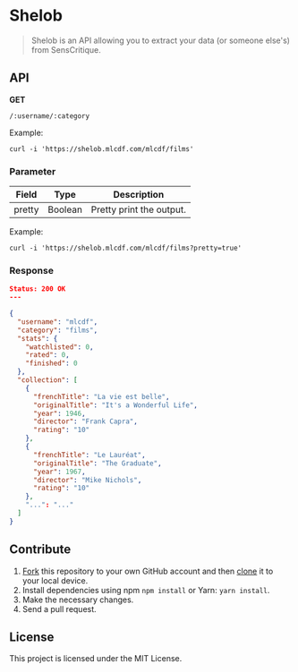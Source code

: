 # Shelob

> Shelob is an API allowing you to extract your data (or someone else's) from SensCritique.

## API

**GET**

```/:username/:category```

Example:

```console
curl -i 'https://shelob.mlcdf.com/mlcdf/films'
```

### Parameter

| Field  | Type    | Description              |
| ------ | ------- | ------------------------ |
| pretty | Boolean | Pretty print the output. |

Example:

```console
curl -i 'https://shelob.mlcdf.com/mlcdf/films?pretty=true'
```

### Response

```json
Status: 200 OK
---

{
  "username": "mlcdf",
  "category": "films",
  "stats": {
    "watchlisted": 0,
    "rated": 0,
    "finished": 0
  },
  "collection": [
    {
      "frenchTitle": "La vie est belle",
      "originalTitle": "It's a Wonderful Life",
      "year": 1946,
      "director": "Frank Capra",
      "rating": "10"
    },
    {
      "frenchTitle": "Le Lauréat",
      "originalTitle": "The Graduate",
      "year": 1967,
      "director": "Mike Nichols",
      "rating": "10"
    },
    "...": "..."
  ]
}
```

## Contribute

1. [Fork](https://help.github.com/articles/fork-a-repo/) this repository to your own GitHub account and then [clone](https://help.github.com/articles/cloning-a-repository/) it to your local device.
2. Install dependencies using npm `npm install` or Yarn: `yarn install`.
3. Make the necessary changes.
4. Send a pull request.


## License

This project is licensed under the MIT License.